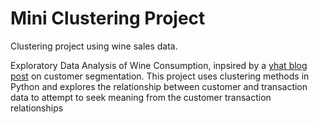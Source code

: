 # Mini Clustering Project
Clustering project using wine sales data.

Exploratory Data Analysis of Wine Consumption, inpsired by a [yhat blog post](http://blog.yhat.com/posts/customer-segmentation-using-python.html) on customer segmentation. This project uses clustering methods in Python and explores the relationship between customer and transaction data to attempt to seek meaning from the customer transaction relationships
